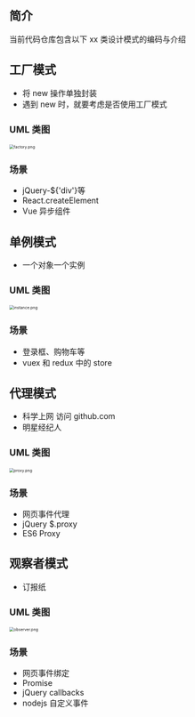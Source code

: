 ## 简介

当前代码仓库包含以下 xx 类设计模式的编码与介绍

## 工厂模式

- 将 new 操作单独封装
- 遇到 new 时，就要考虑是否使用工厂模式

### UML 类图

<img src="https://s2.loli.net/2022/08/14/OueWnHifjDap7sm.png" alt="factory.png" style="zoom: 50%;" />

### 场景

- jQuery-${'div'}等
- React.createElement
- Vue 异步组件

## 单例模式

- 一个对象一个实例

### UML 类图

<img src="https://s2.loli.net/2022/08/14/SwfdnoAcr9bQe2U.png" alt="instance.png" style="zoom:50%;" />

### 场景

- 登录框、购物车等
- vuex 和 redux 中的 store

## 代理模式

- 科学上网 访问 github.com
- 明星经纪人

### UML 类图

<img src="https://s2.loli.net/2022/08/14/UhEryepXG5dnu3N.png" alt="proxy.png" style="zoom:50%;" />

### 场景

- 网页事件代理
- jQuery $.proxy
- ES6 Proxy

## 观察者模式

- 订报纸

### UML 类图

<img src="https://s2.loli.net/2022/08/14/JmA2bHWOCGzioLT.png" alt="observer.png" style="zoom:50%;" />

### 场景

- 网页事件绑定
- Promise
- jQuery callbacks
- nodejs 自定义事件

